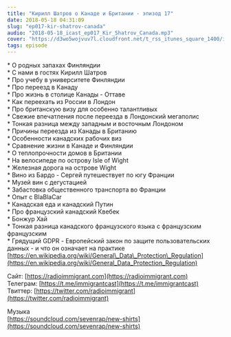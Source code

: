 ```yaml
---
title: "Кирилл Шатров о Канаде и Британии - эпизод 17"
date: 2018-05-18 04:31:09
slug: "ep017-kir-shatrov-canada"
audio: "2018-05-18_icast_ep017_Kir_Shatrov_Canada.mp3"
cover: "https://d3wo5wojvuv7l.cloudfront.net/t_rss_itunes_square_1400/images.spreaker.com/original/d20daaa729fc8cae11f6717f5c961b50.jpg"
tags: episode
---
```

\* О родных запахах Финляндии  
\* С нами в гостях Кирилл Шатров  
\* Про учебу в университете Финляндии  
\* Про переезд в Канаду  
\* Про жизнь в столице Канады - Оттаве  
\* Как переехать из России в Лондон  
\* Про британскую визу для особенно талантливых  
\* Свежие впечатления после переезда в Лондонский мегаполис  
\* Тонкая разница между западным и восточным Лондоном  
\* Причины переезда из Канады в Британию  
\* Особенности канадских рабочих виз  
\* Сравнение жизни в Канаде и Финляндии  
\* О теплопрочности домов в Британии  
\* На велосипеде по острову Isle of Wight  
\* Железная дорога на острове Wight  
\* Вино из Бардо - Сергей путешествует по югу Франции  
\* Музей вин с дегустацией  
\* Забастовка общественного транспорта во Франции  
\* Опыт с BlaBlaCar  
\* Канадская еда и канадский Путин  
\* Про французский канадский Квебек  
\* Бонжур Хай  
\* Тонкая разница канадского французского языка с французским французским  
\* Грядущий GDPR - Европейский закон по защите пользовательских данных - и что он означает на практике [https://en.wikipedia.org/wiki/General\_Data\_Protection\_Regulation](https://en.wikipedia.org/wiki/General_Data_Protection_Regulation)  
  
Сайт: [https://radioimmigrant.com](https://radioimmigrant.com)  
Телеграм: [https://t.me/immigrantcast](https://t.me/immigrantcast)  
Твиттер: [https://twitter.com/radioimmigrant](https://twitter.com/radioimmigrant)  
  
Музыка  
[https://soundcloud.com/sevenrap/new-shirts](https://soundcloud.com/sevenrap/new-shirts)
